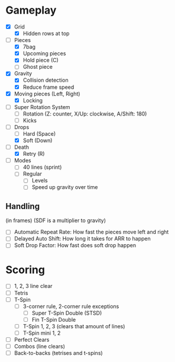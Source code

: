 # Gameplay
- [x] Grid
	- [x] Hidden rows at top
- [ ] Pieces
	- [x] 7bag
	- [x] Upcoming pieces
	- [x] Hold piece (C)
	- [ ] Ghost piece
- [x] Gravity
	- [x] Collision detection
	- [x] Reduce frame speed
- [x] Moving pieces (Left, Right)
	- [x] Locking
- [ ] Super Rotation System
	- [ ] Rotation (Z: counter, X/Up: clockwise, A/Shift: 180)
	- [ ] Kicks
- [ ] Drops
	- [ ] Hard (Space)
	- [x] Soft (Down)
- [ ] Death
	- [x] Retry (R)
- [ ] Modes
	- [ ] 40 lines (sprint)
	- [ ] Regular
		- [ ] Levels
		- [ ] Speed up gravity over time

## Handling
(in frames) (SDF is a multiplier to gravity)
- [ ] Automatic Repeat Rate: How fast the pieces move left and right
- [ ] Delayed Auto Shift: How long it takes for ARR to happen
- [ ] Soft Drop Factor: How fast does soft drop happen

# Scoring
- [ ] 1, 2, 3 line clear
- [ ] Tetris
- [ ] T-Spin
	- [ ] 3-corner rule, 2-corner rule exceptions
		- [ ] Super T-Spin Double (STSD)
		- [ ] Fin T-Spin Double
	- [ ] T-Spin 1, 2, 3 (clears that amount of lines)
	- [ ] T-Spin mini 1, 2
- [ ] Perfect Clears
- [ ] Combos (line clears)
- [ ] Back-to-backs (tetrises and t-spins)